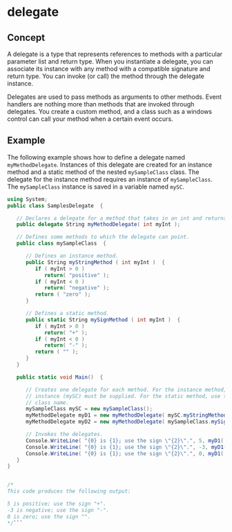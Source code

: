 # delegate

## Concept 
A delegate is a type that represents references to methods with a particular parameter list and return type. When you instantiate a delegate, you can associate its instance with any method with a compatible signature and return type. You can invoke (or call) the method through the delegate instance.

Delegates are used to pass methods as arguments to other methods. Event handlers are nothing more than methods that are invoked through delegates. You create a custom method, and a class such as a windows control can call your method when a certain event occurs.

## Example

The following example shows how to define a delegate named `myMethodDelegate`. Instances of this delegate are created for an instance method and a static method of the nested `mySampleClass` class. The delegate for the instance method requires an instance of `mySampleClass`. The `mySampleClass` instance is saved in a variable named `mySC`.

```C#
using System;
public class SamplesDelegate  {

   // Declares a delegate for a method that takes in an int and returns a String.
   public delegate String myMethodDelegate( int myInt );

   // Defines some methods to which the delegate can point.
   public class mySampleClass  {

      // Defines an instance method.
      public String myStringMethod ( int myInt )  {
         if ( myInt > 0 )
            return( "positive" );
         if ( myInt < 0 )
            return( "negative" );
         return ( "zero" );
      }

      // Defines a static method.
      public static String mySignMethod ( int myInt )  {
         if ( myInt > 0 )
            return( "+" );
         if ( myInt < 0 )
            return( "-" );
         return ( "" );
      }
   }

   public static void Main()  {

      // Creates one delegate for each method. For the instance method, an
      // instance (mySC) must be supplied. For the static method, use the
      // class name.
      mySampleClass mySC = new mySampleClass();
      myMethodDelegate myD1 = new myMethodDelegate( mySC.myStringMethod );
      myMethodDelegate myD2 = new myMethodDelegate( mySampleClass.mySignMethod );

      // Invokes the delegates.
      Console.WriteLine( "{0} is {1}; use the sign \"{2}\".", 5, myD1( 5 ), myD2( 5 ) );
      Console.WriteLine( "{0} is {1}; use the sign \"{2}\".", -3, myD1( -3 ), myD2( -3 ) );
      Console.WriteLine( "{0} is {1}; use the sign \"{2}\".", 0, myD1( 0 ), myD2( 0 ) );
   }
}


/*
This code produces the following output:

5 is positive; use the sign "+".
-3 is negative; use the sign "-".
0 is zero; use the sign "".
*/```